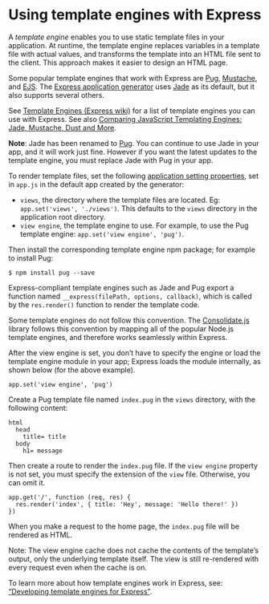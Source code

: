 Using template engines with Express
===================================

A _template engine_ enables you to use static template files in your application. At runtime, the template engine replaces variables in a template file with actual values, and transforms the template into an HTML file sent to the client. This approach makes it easier to design an HTML page.

Some popular template engines that work with Express are [Pug](https://pugjs.org/api/getting-started.html), [Mustache](https://www.npmjs.com/package/mustache), and [EJS](https://www.npmjs.com/package/ejs). The [Express application generator](/en/starter/generator.html) uses [Jade](https://www.npmjs.com/package/jade) as its default, but it also supports several others.

See [Template Engines (Express wiki)](https://github.com/strongloop/express/wiki#template-engines) for a list of template engines you can use with Express. See also [Comparing JavaScript Templating Engines: Jade, Mustache, Dust and More](https://strongloop.com/strongblog/compare-javascript-templates-jade-mustache-dust/).

**Note**: Jade has been renamed to [Pug](https://www.npmjs.com/package/pug). You can continue to use Jade in your app, and it will work just fine. However if you want the latest updates to the template engine, you must replace Jade with Pug in your app.

To render template files, set the following [application setting properties](/en/4x/api.html#app.set), set in `app.js` in the default app created by the generator:

*   `views`, the directory where the template files are located. Eg: `app.set('views', './views')`. This defaults to the `views` directory in the application root directory.
*   `view engine`, the template engine to use. For example, to use the Pug template engine: `app.set('view engine', 'pug')`.

Then install the corresponding template engine npm package; for example to install Pug:

    $ npm install pug --save
    

Express-compliant template engines such as Jade and Pug export a function named `__express(filePath, options, callback)`, which is called by the `res.render()` function to render the template code.

Some template engines do not follow this convention. The [Consolidate.js](https://www.npmjs.org/package/consolidate) library follows this convention by mapping all of the popular Node.js template engines, and therefore works seamlessly within Express.

After the view engine is set, you don’t have to specify the engine or load the template engine module in your app; Express loads the module internally, as shown below (for the above example).

    app.set('view engine', 'pug')
    

Create a Pug template file named `index.pug` in the `views` directory, with the following content:

    html
      head
        title= title
      body
        h1= message
    

Then create a route to render the `index.pug` file. If the `view engine` property is not set, you must specify the extension of the `view` file. Otherwise, you can omit it.

    app.get('/', function (req, res) {
      res.render('index', { title: 'Hey', message: 'Hello there!' })
    })
    

When you make a request to the home page, the `index.pug` file will be rendered as HTML.

Note: The view engine cache does not cache the contents of the template’s output, only the underlying template itself. The view is still re-rendered with every request even when the cache is on.

To learn more about how template engines work in Express, see: [“Developing template engines for Express”](/en/advanced/developing-template-engines.html).
